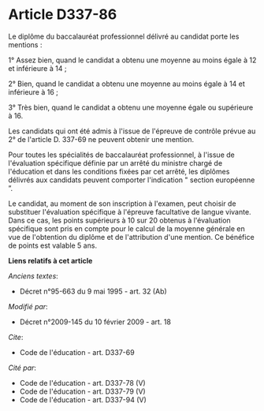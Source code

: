 # Article D337-86

Le diplôme du baccalauréat professionnel délivré au candidat porte les mentions : 

1° Assez bien, quand le candidat a obtenu une moyenne au moins égale à 12 et inférieure à 14 ; 

2° Bien, quand le candidat a obtenu une moyenne au moins égale à 14 et inférieure à 16 ; 

3° Très bien, quand le candidat a obtenu une moyenne égale ou supérieure à 16. 

Les candidats qui ont été admis à l'issue de l'épreuve de contrôle prévue au 2° de l'article D. 337-69 ne peuvent obtenir une
mention. 

Pour toutes les spécialités de baccalauréat professionnel, à l'issue de l'évaluation spécifique définie par un arrêté du
ministre chargé de l'éducation et dans les conditions fixées par cet arrêté, les diplômes délivrés aux candidats peuvent
comporter l'indication " section européenne ”. 

Le candidat, au moment de son inscription à l'examen, peut choisir de substituer l'évaluation spécifique à l'épreuve
facultative de langue vivante. Dans ce cas, les points supérieurs à 10 sur 20 obtenus à l'évaluation spécifique sont pris en
compte pour le calcul de la moyenne générale en vue de l'obtention du diplôme et de l'attribution d'une mention. Ce bénéfice
de points est valable 5 ans.

**Liens relatifs à cet article**

_Anciens textes_:

  - Décret n°95-663 du 9 mai 1995 - art. 32 (Ab)

_Modifié par_:

  - Décret n°2009-145 du 10 février 2009 - art. 18

_Cite_:

  - Code de l'éducation - art. D337-69

_Cité par_:

  - Code de l'éducation - art. D337-78 (V)
  - Code de l'éducation - art. D337-79 (V)
  - Code de l'éducation - art. D337-94 (V)
